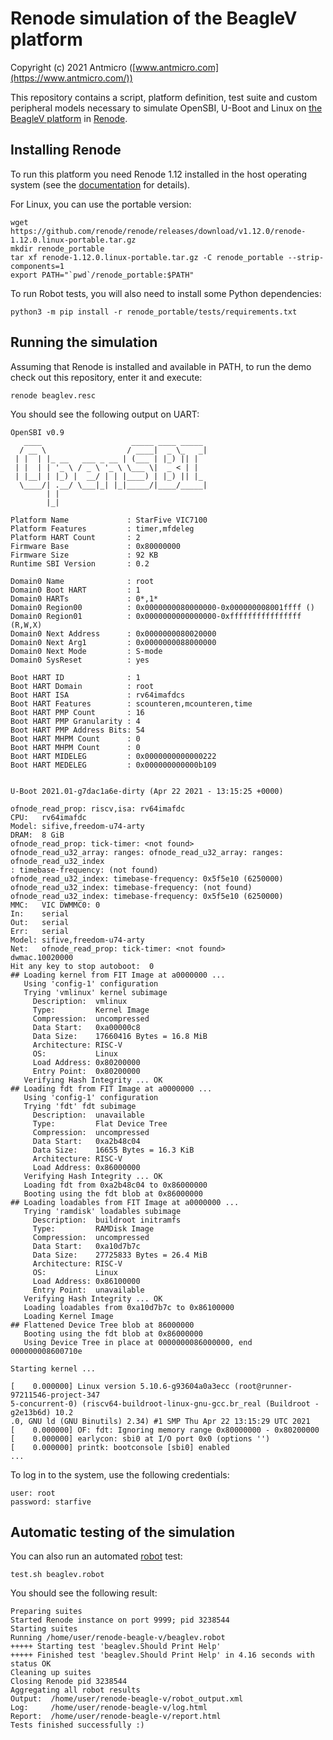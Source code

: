 # Renode simulation of the BeagleV platform

Copyright (c) 2021 Antmicro ([www.antmicro.com](https://www.antmicro.com/))

This repository contains a script, platform definition, test suite and custom peripheral models necessary to simulate OpenSBI, U-Boot and Linux on [the BeagleV platform](https://beaglev.seeed.cc) in [Renode](https://renode.io).

## Installing Renode

To run this platform you need Renode 1.12 installed in the host operating system (see the [documentation](https://docs.renode.io/en/latest/introduction/installing.html) for details).

For Linux, you can use the portable version:
```
wget https://github.com/renode/renode/releases/download/v1.12.0/renode-1.12.0.linux-portable.tar.gz
mkdir renode_portable
tar xf renode-1.12.0.linux-portable.tar.gz -C renode_portable --strip-components=1
export PATH="`pwd`/renode_portable:$PATH"
```

To run Robot tests, you will also need to install some Python dependencies:
```
python3 -m pip install -r renode_portable/tests/requirements.txt
```

## Running the simulation

Assuming that Renode is installed and available in PATH, to run the demo check out this repository, enter it and execute:

    renode beaglev.resc

You should see the following output on UART:

```
OpenSBI v0.9
   ____                    _____ ____ _____
  / __ \                  / ____|  _ \_   _|
 | |  | |_ __   ___ _ __ | (___ | |_) || |
 | |  | | '_ \ / _ \ '_ \ \___ \|  _ < | |
 | |__| | |_) |  __/ | | |____) | |_) || |_
  \____/| .__/ \___|_| |_|_____/|____/_____|
        | |
        |_|

Platform Name             : StarFive VIC7100
Platform Features         : timer,mfdeleg
Platform HART Count       : 2
Firmware Base             : 0x80000000
Firmware Size             : 92 KB
Runtime SBI Version       : 0.2

Domain0 Name              : root
Domain0 Boot HART         : 1
Domain0 HARTs             : 0*,1*
Domain0 Region00          : 0x0000000080000000-0x000000008001ffff ()
Domain0 Region01          : 0x0000000000000000-0xffffffffffffffff (R,W,X)
Domain0 Next Address      : 0x0000000080020000
Domain0 Next Arg1         : 0x0000000088000000
Domain0 Next Mode         : S-mode
Domain0 SysReset          : yes

Boot HART ID              : 1
Boot HART Domain          : root
Boot HART ISA             : rv64imafdcs
Boot HART Features        : scounteren,mcounteren,time
Boot HART PMP Count       : 16
Boot HART PMP Granularity : 4
Boot HART PMP Address Bits: 54
Boot HART MHPM Count      : 0
Boot HART MHPM Count      : 0
Boot HART MIDELEG         : 0x0000000000000222
Boot HART MEDELEG         : 0x000000000000b109


U-Boot 2021.01-g7dac1a6e-dirty (Apr 22 2021 - 13:15:25 +0000)

ofnode_read_prop: riscv,isa: rv64imafdc
CPU:   rv64imafdc
Model: sifive,freedom-u74-arty
DRAM:  8 GiB
ofnode_read_prop: tick-timer: <not found>
ofnode_read_u32_array: ranges: ofnode_read_u32_array: ranges: ofnode_read_u32_index
: timebase-frequency: (not found)
ofnode_read_u32_index: timebase-frequency: 0x5f5e10 (6250000)
ofnode_read_u32_index: timebase-frequency: (not found)
ofnode_read_u32_index: timebase-frequency: 0x5f5e10 (6250000)
MMC:   VIC DWMMC0: 0
In:    serial
Out:   serial
Err:   serial
Model: sifive,freedom-u74-arty
Net:   ofnode_read_prop: tick-timer: <not found>
dwmac.10020000
Hit any key to stop autoboot:  0
## Loading kernel from FIT Image at a0000000 ...
   Using 'config-1' configuration
   Trying 'vmlinux' kernel subimage
     Description:  vmlinux
     Type:         Kernel Image
     Compression:  uncompressed
     Data Start:   0xa00000c8
     Data Size:    17660416 Bytes = 16.8 MiB
     Architecture: RISC-V
     OS:           Linux
     Load Address: 0x80200000
     Entry Point:  0x80200000
   Verifying Hash Integrity ... OK
## Loading fdt from FIT Image at a0000000 ...
   Using 'config-1' configuration
   Trying 'fdt' fdt subimage
     Description:  unavailable
     Type:         Flat Device Tree
     Compression:  uncompressed
     Data Start:   0xa2b48c04
     Data Size:    16655 Bytes = 16.3 KiB
     Architecture: RISC-V
     Load Address: 0x86000000
   Verifying Hash Integrity ... OK
   Loading fdt from 0xa2b48c04 to 0x86000000
   Booting using the fdt blob at 0x86000000
## Loading loadables from FIT Image at a0000000 ...
   Trying 'ramdisk' loadables subimage
     Description:  buildroot initramfs
     Type:         RAMDisk Image
     Compression:  uncompressed
     Data Start:   0xa10d7b7c
     Data Size:    27725833 Bytes = 26.4 MiB
     Architecture: RISC-V
     OS:           Linux
     Load Address: 0x86100000
     Entry Point:  unavailable
   Verifying Hash Integrity ... OK
   Loading loadables from 0xa10d7b7c to 0x86100000
   Loading Kernel Image
## Flattened Device Tree blob at 86000000
   Booting using the fdt blob at 0x86000000
   Using Device Tree in place at 0000000086000000, end 000000008600710e

Starting kernel ...

[    0.000000] Linux version 5.10.6-g93604a0a3ecc (root@runner-97211546-project-347
5-concurrent-0) (riscv64-buildroot-linux-gnu-gcc.br_real (Buildroot -g2e13b6d) 10.2
.0, GNU ld (GNU Binutils) 2.34) #1 SMP Thu Apr 22 13:15:29 UTC 2021
[    0.000000] OF: fdt: Ignoring memory range 0x80000000 - 0x80200000
[    0.000000] earlycon: sbi0 at I/O port 0x0 (options '')
[    0.000000] printk: bootconsole [sbi0] enabled
...
```

To log in to the system, use the following credentials:

```
user: root
password: starfive
```

## Automatic testing of the simulation

You can also run an automated [robot](https://robotframework.org/) test:

    test.sh beaglev.robot
   
You should see the following result:
    
    Preparing suites
    Started Renode instance on port 9999; pid 3238544
    Starting suites
    Running /home/user/renode-beagle-v/beaglev.robot
    +++++ Starting test 'beaglev.Should Print Help'
    +++++ Finished test 'beaglev.Should Print Help' in 4.16 seconds with status OK
    Cleaning up suites
    Closing Renode pid 3238544
    Aggregating all robot results
    Output:  /home/user/renode-beagle-v/robot_output.xml
    Log:     /home/user/renode-beagle-v/log.html
    Report:  /home/user/renode-beagle-v/report.html
    Tests finished successfully :)
    
